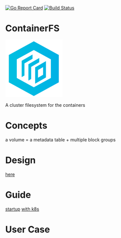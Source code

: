 [![Go Report Card](https://goreportcard.com/badge/github.com/ipdcode/containerfs)](https://goreportcard.com/report/github.com/ipdcode/containerfs)
[![Build Status](https://travis-ci.org/ipdcode/containerfs.svg?branch=master)](https://travis-ci.org/ipdcode/containerfs)
# ContainerFS
![image](doc/logo.png) 

A cluster filesystem for the containers

# Concepts

a volume = a metadata table + multiple block groups

# Design

[here](doc/design.md)

# Guide

[startup](doc/guide.md)
[with k8s](doc/k8sCfsPlugin.md)

# User Case
